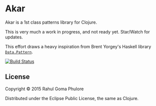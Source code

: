 # Akar

Akar is a 1st class patterns library for Clojure.

This is very much a work in progress, and not ready yet. Star/Watch for updates.

This effort draws a heavy inspiration from Brent Yorgey's Haskell library [`Data.Pattern`](https://hackage.haskell.org/package/first-class-patterns-0.3.2/docs/Data-Pattern.html).

[![Build Status](https://travis-ci.org/missingfaktor/akar.svg)](https://travis-ci.org/missingfaktor/akar)

## License

Copyright © 2015 Rahul Goma Phulore

Distributed under the Eclipse Public License, the same as Clojure.
